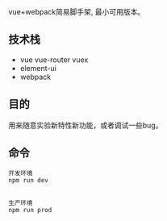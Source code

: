 vue+webpack简易脚手架, 最小可用版本。

## 技术栈
- vue vue-router vuex
- element-ui
- webpack

## 目的
用来随意实验新特性新功能，或者调试一些bug。

## 命令
```
开发环境
npm run dev


生产环境
npm run prod

```


